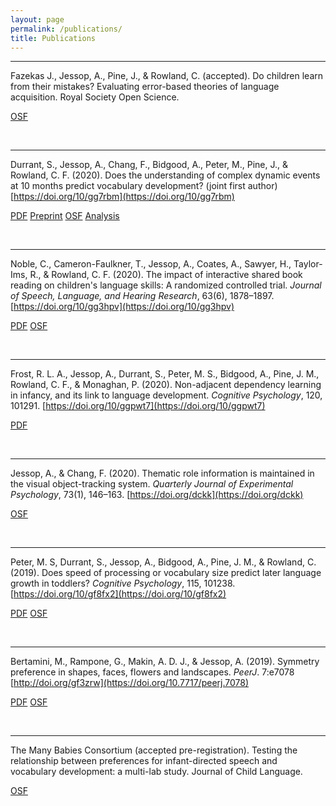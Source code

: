 ```yaml
---
layout: page
permalink: /publications/
title: Publications
---
```


<hr>

Fazekas J., Jessop, A., Pine, J., & Rowland, C. (accepted). Do children learn from their mistakes? Evaluating error-based theories of language acquisition. Royal Society Open Science.

<a href="https://osf.io/d35ka/" class="button">OSF</a>

<br>

<hr>

Durrant, S., Jessop, A., Chang, F., Bidgood, A., Peter, M., Pine, J., & Rowland, C. F. (2020). Does the understanding of complex dynamic events at 10 months predict vocabulary development? (joint first author) [https://doi.org/10/gg7rbm](https://doi.org/10/gg7rbm)

<a href="https://www.cambridge.org/core/services/aop-cambridge-core/content/view/8D3632C6E12AD3083D17C18ADC763D9C/S1866980820000265a.pdf/does_the_understanding_of_complex_dynamic_events_at_10_months_predict_vocabulary_development.pdf" class="button">PDF</a> <a href="https://psyarxiv.com/ukm3b" class="button">Preprint</a>  <a href="https://osf.io/mjv73/" class="button">OSF</a> <a href="/analyses/05_events_analysis.html" class="button">Analysis</a>

<br>

<hr>

Noble, C., Cameron-Faulkner, T., Jessop, A., Coates, A., Sawyer, H., Taylor-Ims, R., & Rowland, C. F. (2020). The impact of interactive shared book reading on children's language skills: A randomized controlled trial. *Journal of Speech, Language, and Hearing Research*, 63(6), 1878–1897. [https://doi.org/10/gg3hpv](https://doi.org/10/gg3hpv)

<a href="/papers/2020_noble_et_al.pdf" class="button">PDF</a> <a href="https://osf.io/txu63/" class="button">OSF</a>

<br>

<hr>

Frost, R. L. A., Jessop, A., Durrant, S., Peter, M. S., Bidgood, A., Pine, J. M., Rowland, C. F., & Monaghan, P. (2020). Non-adjacent dependency learning in infancy, and its link to language development. *Cognitive Psychology*, 120, 101291. [https://doi.org/10/ggpwt7](https://doi.org/10/ggpwt7)

<a href="/papers/2020_frost_et_al.pdf" class="button">PDF</a>

<br>

<hr>

Jessop, A., & Chang, F. (2020). Thematic role information is maintained in the visual object-tracking
system. *Quarterly Journal of Experimental Psychology*, 73(1), 146–163. [https://doi.org/dckk](https://doi.org/dckk)

<a href="https://osf.io/k7t83/" class="button">OSF</a>

<br>

<hr>

Peter, M. S, Durrant, S., Jessop, A., Bidgood, A., Pine, J. M., & Rowland, C. (2019). Does speed of processing or vocabulary size predict later language growth in toddlers? *Cognitive Psychology*, 115, 101238. [https://doi.org/10/gf8fx2](https://doi.org/10/gf8fx2)

<a href="/papers/2019_peter_et_al.pdf" class="button">PDF</a> <a href="https://osf.io/z2ukm/" class="button">OSF</a>

<br>

<hr>

Bertamini, M., Rampone, G., Makin, A. D. J., & Jessop, A. (2019). Symmetry preference in shapes, faces, flowers and landscapes. *PeerJ*. 7:e7078 [http://doi.org/gf3zrw](https://doi.org/10.7717/peerj.7078)

<a href="/papers/2019_bertamini_et_al.pdf" class="button">PDF</a> <a href="https://osf.io/9qz6p/" class="button">OSF</a>

<br>

<hr>

The Many Babies Consortium (accepted pre-registration). Testing the relationship between preferences for infant-directed speech and vocabulary development: a multi-lab study. Journal of Child Language.

<a href="https://osf.io/2qamd/" class="button">OSF</a>

<br>
